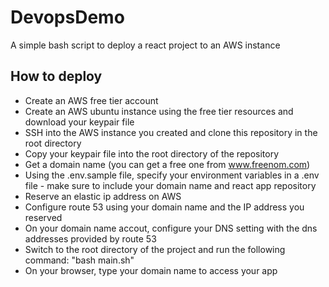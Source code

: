 # DevopsDemo
A simple bash script to deploy a react project to an AWS instance

## How to deploy
* Create an AWS free tier account
* Create an AWS ubuntu instance using the free tier resources and download your keypair file
* SSH into the AWS instance you created and clone this repository in the root directory
* Copy your keypair file into the root directory of the repository
* Get a domain name (you can get a free one from www.freenom.com)
* Using the .env.sample file, specify your environment variables in a .env file - make sure to include your domain name and react app repository
* Reserve an elastic ip address on AWS
* Configure route 53 using your domain name and the IP address you reserved
* On your domain name accout, configure your DNS setting with the dns addresses provided by route 53
* Switch to the root directory of the project and run the following command: "bash main.sh"
* On your browser, type your domain name to access your app

